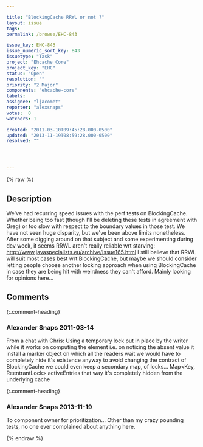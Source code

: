 ```yaml
---

title: "BlockingCache RRWL or not ?"
layout: issue
tags: 
permalink: /browse/EHC-843

issue_key: EHC-843
issue_numeric_sort_key: 843
issuetype: "Task"
project: "Ehcache Core"
project_key: "EHC"
status: "Open"
resolution: ""
priority: "2 Major"
components: "ehcache-core"
labels: 
assignee: "ljacomet"
reporter: "alexsnaps"
votes:  0
watchers: 1

created: "2011-03-10T09:45:28.000-0500"
updated: "2013-11-19T08:59:28.000-0500"
resolved: ""




---
```


{% raw %}

## Description

<div markdown="1" class="description">

We've had recurring speed issues with the perf tests on BlockingCache.
Whether being too fast (though I'll be deleting these tests in agreement with Greg) or too slow with respect to the boundary values in those test.
We have not seen huge disparity, but we've been above limits nonetheless. After some digging around on that subject and some experimenting during dev week, it seems RRWL aren't really reliable wrt starving: http://www.javaspecialists.eu/archive/Issue165.html
I still believe that RRWL will suit most cases best wrt BlockingCache, but maybe we should consider letting people choose another locking approach when using BlockingCache in case they are being hit with weirdness they can't afford.
Mainly looking for opinions here...  

</div>

## Comments


{:.comment-heading}
### **Alexander Snaps** <span class="date">2011-03-14</span>

<div markdown="1" class="comment">

From a chat with Chris:
Using a temporary lock put in place by the writer while it works on computing the element i.e. on noticing the absent value it install a marker object on which all the readers wait
we would have to completely hide it's existence anyway to avoid changing the contract of BlockingCache
we could even keep a secondary map, of locks... Map<Key, ReentrantLock> activeEntries
that way it's completely hidden from the underlying cache

</div>


{:.comment-heading}
### **Alexander Snaps** <span class="date">2013-11-19</span>

<div markdown="1" class="comment">

To component owner for prioritization... Other than my crazy pounding tests, no one ever complained about anything here. 

</div>



{% endraw %}
